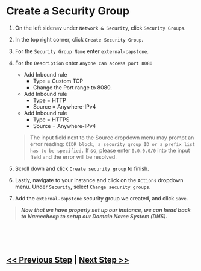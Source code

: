 # Create a Security Group

1. On the left sidenav under `Network & Security`, click `Security Groups`.
2. In the top right corner, click `Create Security Group`.
3. For the `Security Group Name` enter `external-capstone`.
4. For the `Description` enter `Anyone can access port 8080`
    - Add Inbound rule
        - Type = Custom TCP
        - Change the Port range  to 8080.
    - Add Inbound rule
        - Type = HTTP
        - Source = Anywhere-IPv4
    - Add Inbound rule
        - Type = HTTPS
        - Source = Anywhere-IPv4
    > The input field next to the Source dropdown menu may prompt an error reading: `CIDR block, a security group ID or a prefix list has to be specified.` If so, please enter `0.0.0.0/0` into the input field and the error will be resolved.
5. Scroll down and click `Create security group` to finish.

6. Lastly, navigate to your instance and click on the `Actions` dropdown menu. Under `Security`, select `Change security groups`.
7. Add the `external-capstone` security group we created, and click `Save`.

> ***Now that we have properly set up our instance, we can head back to Namecheap to setup our Domain Name System (DNS).***

<br>
<br>
<br>

## [<< Previous Step](1.aws-console.md) | [Next Step >>](3.dns.md)